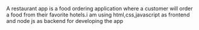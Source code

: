 A restaurant app is a food ordering application where a customer will order a food from their favorite hotels.i am using html,css,javascript as frontend and node js as backend for developing the app 
